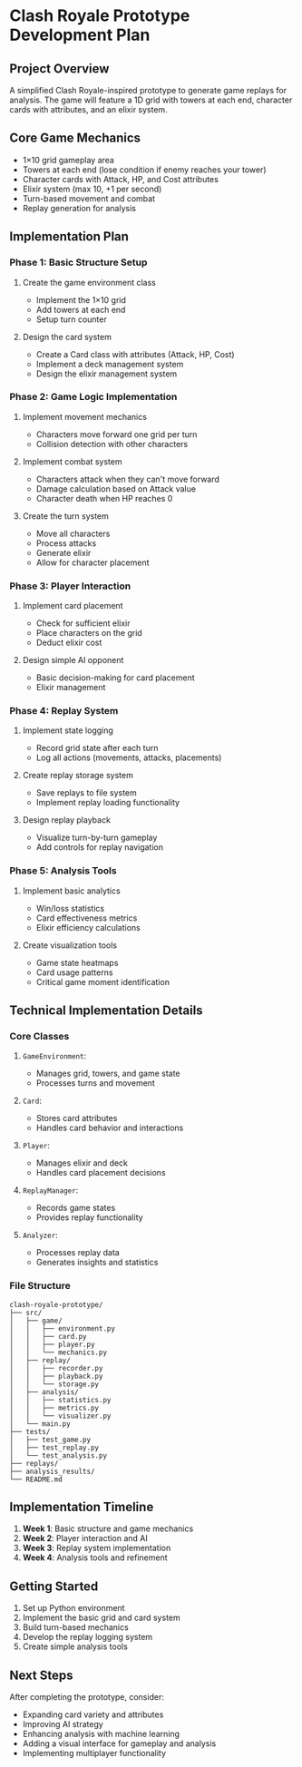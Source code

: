 # Clash Royale Prototype Development Plan

## Project Overview
A simplified Clash Royale-inspired prototype to generate game replays for analysis. The game will feature a 1D grid with towers at each end, character cards with attributes, and an elixir system.

## Core Game Mechanics
- 1×10 grid gameplay area
- Towers at each end (lose condition if enemy reaches your tower)
- Character cards with Attack, HP, and Cost attributes
- Elixir system (max 10, +1 per second)
- Turn-based movement and combat
- Replay generation for analysis

## Implementation Plan

### Phase 1: Basic Structure Setup
1. Create the game environment class
   - Implement the 1×10 grid
   - Add towers at each end
   - Setup turn counter

2. Design the card system
   - Create a Card class with attributes (Attack, HP, Cost)
   - Implement a deck management system
   - Design the elixir management system

### Phase 2: Game Logic Implementation
1. Implement movement mechanics
   - Characters move forward one grid per turn
   - Collision detection with other characters

2. Implement combat system
   - Characters attack when they can't move forward
   - Damage calculation based on Attack value
   - Character death when HP reaches 0

3. Create the turn system
   - Move all characters
   - Process attacks
   - Generate elixir
   - Allow for character placement

### Phase 3: Player Interaction
1. Implement card placement
   - Check for sufficient elixir
   - Place characters on the grid
   - Deduct elixir cost

2. Design simple AI opponent
   - Basic decision-making for card placement
   - Elixir management

### Phase 4: Replay System
1. Implement state logging
   - Record grid state after each turn
   - Log all actions (movements, attacks, placements)

2. Create replay storage system
   - Save replays to file system
   - Implement replay loading functionality

3. Design replay playback
   - Visualize turn-by-turn gameplay
   - Add controls for replay navigation

### Phase 5: Analysis Tools
1. Implement basic analytics
   - Win/loss statistics
   - Card effectiveness metrics
   - Elixir efficiency calculations

2. Create visualization tools
   - Game state heatmaps
   - Card usage patterns
   - Critical game moment identification

## Technical Implementation Details

### Core Classes
1. `GameEnvironment`:
   - Manages grid, towers, and game state
   - Processes turns and movement

2. `Card`:
   - Stores card attributes
   - Handles card behavior and interactions

3. `Player`:
   - Manages elixir and deck
   - Handles card placement decisions

4. `ReplayManager`:
   - Records game states
   - Provides replay functionality

5. `Analyzer`:
   - Processes replay data
   - Generates insights and statistics

### File Structure
```
clash-royale-prototype/
├── src/
│   ├── game/
│   │   ├── environment.py
│   │   ├── card.py
│   │   ├── player.py
│   │   └── mechanics.py
│   ├── replay/
│   │   ├── recorder.py
│   │   ├── playback.py
│   │   └── storage.py
│   ├── analysis/
│   │   ├── statistics.py
│   │   ├── metrics.py
│   │   └── visualizer.py
│   └── main.py
├── tests/
│   ├── test_game.py
│   ├── test_replay.py
│   └── test_analysis.py
├── replays/
├── analysis_results/
└── README.md
```

## Implementation Timeline
1. **Week 1**: Basic structure and game mechanics
2. **Week 2**: Player interaction and AI
3. **Week 3**: Replay system implementation
4. **Week 4**: Analysis tools and refinement

## Getting Started
1. Set up Python environment
2. Implement the basic grid and card system
3. Build turn-based mechanics
4. Develop the replay logging system
5. Create simple analysis tools

## Next Steps
After completing the prototype, consider:
- Expanding card variety and attributes
- Improving AI strategy
- Enhancing analysis with machine learning
- Adding a visual interface for gameplay and analysis
- Implementing multiplayer functionality 